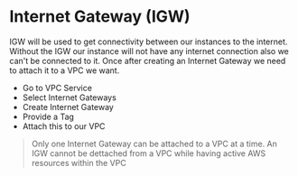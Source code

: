 # Internet Gateway (IGW)

IGW will be used to get connectivity between our instances to the internet. Without the IGW our instance will not have any internet connection also we can't be connected to it. Once after creating an Internet Gateway we need to attach it to a VPC we want.

- Go to VPC Service
- Select Internet Gateways
- Create Internet Gateway
- Provide a Tag
- Attach this to our VPC

> Only one Internet Gateway can be attached to a VPC at a time. An IGW cannot be dettached from a VPC while having active AWS resources within the VPC
